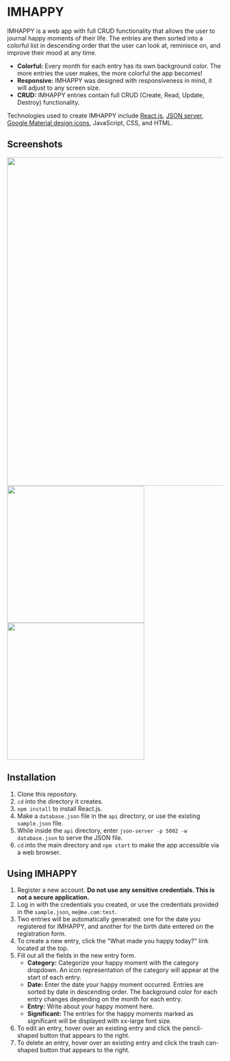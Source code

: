 # IMHAPPY
IMHAPPY is a web app with full CRUD functionality that allows the user to journal happy moments of their life. The entries are then sorted into a colorful list in descending order that the user can look at, reminisce on, and improve their mood at any time.

* **Colorful:** Every month for each entry has its own background color. The more entries the user makes, the more colorful the app becomes!
* **Responsive:** IMHAPPY was designed with responsiveness in mind, it will adjust to any screen size.
* **CRUD:** IMHAPPY entries contain full CRUD (Create, Read, Update, Destroy) functionality.

Technologies used to create IMHAPPY include [React.js](https://github.com/facebook/create-react-app), [JSON server](https://github.com/typicode/json-server), [Google Material design icons](https://github.com/google/material-design-icons), JavaScript, CSS, and HTML.

## Screenshots
<img src="https://raw.githubusercontent.com/chrismccolgan/imhappy/master/public/readmeimg1.png" width=768px>
<img src="https://raw.githubusercontent.com/chrismccolgan/imhappy/master/public/readmeimg2.png" width=320px>
<img src="https://raw.githubusercontent.com/chrismccolgan/imhappy/master/public/readmeimg3.png" width=320px>
 
## Installation
1. Clone this repository.
1. `cd` into the directory it creates.
1. `npm install` to install React.js.
1. Make a `database.json` file in the `api` directory, or use the existing `sample.json` file.
1. While inside the `api` directory, enter `json-server -p 5002 -w database.json` to serve the JSON file.
1. `cd` into the main directory and `npm start` to make the app accessible via a web browser.
 
## Using IMHAPPY
1. Register a new account. **Do not use any sensitive credentials. This is not a secure application.**
1. Log in with the credentials you created, or use the credentials provided in the `sample.json`, `me@me.com:test`.
1. Two entries will be automatically generated: one for the date you registered for IMHAPPY, and another for the birth date entered on the registration form.
1. To create a new entry, click the "What made you happy today?" link located at the top.
1. Fill out all the fields in the new entry form.
    * **Category:** Categorize your happy moment with the category dropdown. An icon representation of the category will appear at the start of each entry.
    * **Date:** Enter the date your happy moment occurred. Entries are sorted by date in descending order. The background color for each entry changes depending on the month for each entry.
    * **Entry:** Write about your happy moment here.
    * **Significant:** The entries for the happy moments marked as significant will be displayed with xx-large font size.
1. To edit an entry, hover over an existing entry and click the pencil-shaped button that appears to the right.
1. To delete an entry, hover over an existing entry and click the trash can-shaped button that appears to the right.
